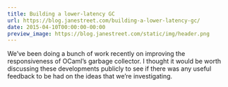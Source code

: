 ```yaml
---
title: Building a lower-latency GC
url: https://blog.janestreet.com/building-a-lower-latency-gc/
date: 2015-04-10T00:00:00-00:00
preview_image: https://blog.janestreet.com/static/img/header.png
---
```


<p>We’ve been doing a bunch of work recently on improving the responsiveness of
OCaml’s garbage collector. I thought it would be worth discussing these
developments publicly to see if there was any useful feedback to be had on the
ideas that we’re investigating.</p>

